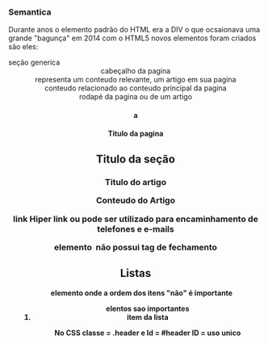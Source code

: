 ### Semantica

Durante anos o elemento padrão do HTML era a DIV o que ocsaionava uma grande "bagunça" em 2014 com o HTML5 novos elementos foram criados são eles:

<section>  seção generica
<header> cabeçalho da pagina
<article> representa um conteudo relevante, um artigo em sua pagina
<aside> conteudo relacionado ao conteudo principal da pagina
<footer> rodapé da pagina ou de um artigo
<h1> a <hx>

<h1> Titulo da pagina
<h2> Titulo da seção 
<h3> Titulo do artigo 
<p> Conteudo do Artigo

<a>link</a> Hiper link ou pode ser utilizado para encaminhamento de telefones e e-mails

elemento <img> não possui tag de fechamento

## Listas

<ul> elemento onde a ordem dos itens "não" é importante 
<ol> elentos sao importantes 
<li> item da lista

No CSS classe = .header e Id = #header
ID = uso unico
